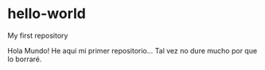 # hello-world

My first repository

Hola Mundo! He aquí mi primer repositorio... 
Tal vez no dure mucho por que lo borraré.
